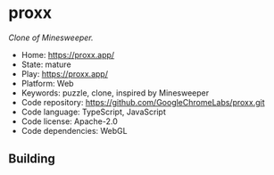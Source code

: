 # proxx

_Clone of Minesweeper._

- Home: https://proxx.app/
- State: mature
- Play: https://proxx.app/
- Platform: Web
- Keywords: puzzle, clone, inspired by Minesweeper
- Code repository: https://github.com/GoogleChromeLabs/proxx.git
- Code language: TypeScript, JavaScript
- Code license: Apache-2.0
- Code dependencies: WebGL

## Building
